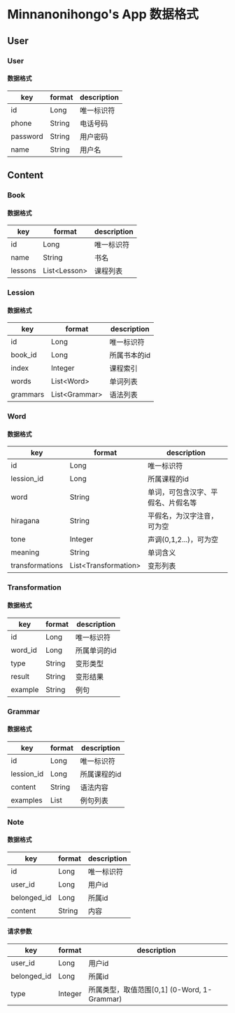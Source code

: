 # Minnanonihongo's App 数据格式

## User

### User

#### 数据格式

key | format | description
----|--------|------------
id | Long | 唯一标识符
phone | String | 电话号码
password | String | 用户密码
name | String | 用户名

## Content

### Book

#### 数据格式

key | format | description
----|--------|------------
id | Long | 唯一标识符
name | String | 书名
lessons | List&lt;Lesson> | 课程列表

### Lession

#### 数据格式

key | format | description
----|--------|------------
id | Long | 唯一标识符
book_id | Long | 所属书本的id
index | Integer | 课程索引
words | List&lt;Word> | 单词列表
grammars | List&lt;Grammar> | 语法列表

### Word

#### 数据格式

key | format | description
----|--------|------------
id | Long | 唯一标识符
lession_id | Long | 所属课程的id
word | String | 单词，可包含汉字、平假名、片假名等
hiragana | String | 平假名，为汉字注音，可为空
tone | Integer | 声调(0,1,2...)，可为空
meaning | String | 单词含义
transformations | List&lt;Transformation> | 变形列表


### Transformation

#### 数据格式

key | format | description
----|--------|------------
id | Long | 唯一标识符
word_id | Long | 所属单词的id
type | String | 变形类型
result | String | 变形结果
example | String | 例句

### Grammar

#### 数据格式

key | format | description
----|--------|------------
id | Long | 唯一标识符
lession_id | Long | 所属课程的id
content | String | 语法内容
examples | List<String> | 例句列表

### Note

#### 数据格式

key | format | description
----|--------|------------
id | Long | 唯一标识符
user_id | Long | 用户id
belonged_id | Long | 所属id
content | String | 内容

#### 请求参数


key | format | description
----|--------|------------
user_id | Long | 用户id
belonged_id | Long | 所属id
type | Integer | 所属类型，取值范围[0,1] (0-Word, 1-Grammar)
